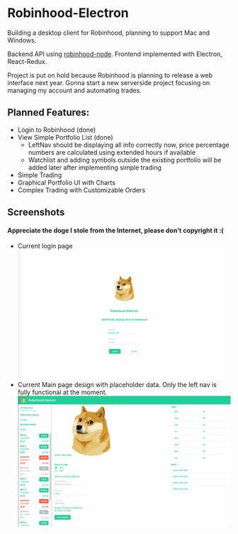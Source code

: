 # Robinhood-Electron
Building a desktop client for Robinhood, planning to support Mac and Windows.

Backend API using [robinhood-node](https://github.com/aurbano/robinhood-node). Frontend implemented with Electron, React-Redux.

Project is put on hold because Robinhood is planning to release a web interface next year. Gonna start a new serverside project focusing on managing my account and automating trades.

## Planned Features:
 - Login to Robinhood (done)
 - View Simple Portfolio List (done)
    - LeftNav should be displaying all info correctly now, price percentage numbers are calculated using extended hours if available
    - Watchlist and adding symbols outside the existing portfolio will be added later after implementing simple trading
 - Simple Trading  
 - Graphical Portfolio UI with Charts
 - Complex Trading with Customizable Orders
  
## Screenshots 
#### Appreciate the doge I stole from the Internet, please don't copyright it :(
 - Current login page
 ![Login Page](Screenshots/Login.png)
 - Current Main page design with placeholder data. Only the left nav is fully functional at the moment.
 ![Main Page](Screenshots/Main2.png)
